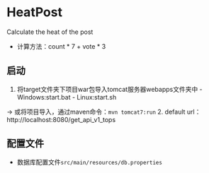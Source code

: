 # HeatPost
Calculate the heat of the post
- 计算方法：count * 7 + vote * 3
## 启动
  1. 将target文件夹下项目war包导入tomcat服务器webapps文件夹中
    - Windows:start.bat
    - Linux:start.sh  
  
  -> 或将项目导入，通过maven命令：`mvn tomcat7:run`
  2. default url：http://localhost:8080/get_api_v1_tops
## 配置文件
- 数据库配置文件`src/main/resources/db.properties`
